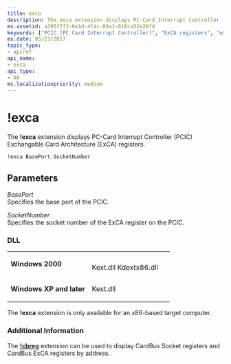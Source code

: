 ```yaml
---
title: exca
description: The exca extension displays PC-Card Interrupt Controller (PCIC) Exchangable Card Architecture (ExCA) registers.
ms.assetid: a395f7f3-0e1d-4f4c-80a1-018ca52a20fd
keywords: ["PCIC (PC Card Interrupt Controller)", "ExCA registers", "exca Windows Debugging"]
ms.date: 05/23/2017
topic_type:
- apiref
api_name:
- exca
api_type:
- NA
ms.localizationpriority: medium
---
```


# !exca


The **!exca** extension displays PC-Card Interrupt Controller (PCIC) Exchangable Card Architecture (ExCA) registers.

```dbgcmd
!exca BasePort.SocketNumber
```

## <span id="ddk__exca_dbg"></span><span id="DDK__EXCA_DBG"></span>Parameters


<span id="_______BasePort______"></span><span id="_______baseport______"></span><span id="_______BASEPORT______"></span> *BasePort*   
Specifies the base port of the PCIC.

<span id="_______SocketNumber______"></span><span id="_______socketnumber______"></span><span id="_______SOCKETNUMBER______"></span> *SocketNumber*   
Specifies the socket number of the ExCA register on the PCIC.

### <span id="DLL"></span><span id="dll"></span>DLL

<table>
<colgroup>
<col width="50%" />
<col width="50%" />
</colgroup>
<tbody>
<tr class="odd">
<td align="left"><p><strong>Windows 2000</strong></p></td>
<td align="left"><p></p>
Kext.dll
Kdextx86.dll</td>
</tr>
<tr class="even">
<td align="left"><p><strong>Windows XP and later</strong></p></td>
<td align="left"><p>Kext.dll</p></td>
</tr>
</tbody>
</table>

 

The **!exca** extension is only available for an x86-based target computer.

### <span id="Additional_Information"></span><span id="additional_information"></span><span id="ADDITIONAL_INFORMATION"></span>Additional Information

The [**!cbreg**](-cbreg.md) extension can be used to display CardBus Socket registers and CardBus ExCA registers by address.

 

 





